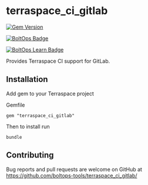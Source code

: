 # terraspace_ci_gitlab

[![Gem Version](https://badge.fury.io/rb/terraspace_ci_gitlab.png)](http://badge.fury.io/rb/terraspace_ci_gitlab)

[![BoltOps Badge](https://img.boltops.com/boltops/badges/boltops-badge.png)](https://www.boltops.com)

[![BoltOps Learn Badge](https://img.boltops.com/boltops-learn/boltops-learn.png)](https://learn.boltops.com)

Provides Terraspace CI support for GitLab.

## Installation

Add gem to your Terraspace project

Gemfile

    gem "terraspace_ci_gitlab"

Then to install run

    bundle

## Contributing

Bug reports and pull requests are welcome on GitHub at https://github.com/boltops-tools/terraspace_ci_gitlab/
